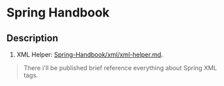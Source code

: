 # Spring Handbook
## Description
1. XML Helper: [Spring-Handbook/xml/xml-helper.md](https://github.com/Hardelele/Spring-Handbook/blob/master/xml/xml-helper.md).
> There i'll be published brief reference everything about Spring XML tags.
